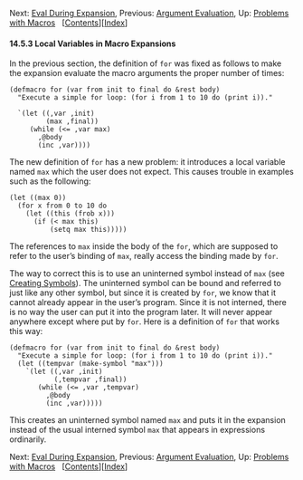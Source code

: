 <!-- This is the GNU Emacs Lisp Reference Manual
corresponding to Emacs version 27.2.

Copyright (C) 1990-1996, 1998-2021 Free Software Foundation,
Inc.

Permission is granted to copy, distribute and/or modify this document
under the terms of the GNU Free Documentation License, Version 1.3 or
any later version published by the Free Software Foundation; with the
Invariant Sections being "GNU General Public License," with the
Front-Cover Texts being "A GNU Manual," and with the Back-Cover
Texts as in (a) below.  A copy of the license is included in the
section entitled "GNU Free Documentation License."

(a) The FSF's Back-Cover Text is: "You have the freedom to copy and
modify this GNU manual.  Buying copies from the FSF supports it in
developing GNU and promoting software freedom." -->

<!-- Created by GNU Texinfo 6.7, http://www.gnu.org/software/texinfo/ -->

Next: [Eval During Expansion](Eval-During-Expansion.html), Previous: [Argument Evaluation](Argument-Evaluation.html), Up: [Problems with Macros](Problems-with-Macros.html)   \[[Contents](index.html#SEC_Contents "Table of contents")]\[[Index](Index.html "Index")]

#### 14.5.3 Local Variables in Macro Expansions

In the previous section, the definition of `for` was fixed as follows to make the expansion evaluate the macro arguments the proper number of times:

    (defmacro for (var from init to final do &rest body)
      "Execute a simple for loop: (for i from 1 to 10 do (print i))."

<!---->

      `(let ((,var ,init)
             (max ,final))
         (while (<= ,var max)
           ,@body
           (inc ,var))))

The new definition of `for` has a new problem: it introduces a local variable named `max` which the user does not expect. This causes trouble in examples such as the following:

    (let ((max 0))
      (for x from 0 to 10 do
        (let ((this (frob x)))
          (if (< max this)
              (setq max this)))))

The references to `max` inside the body of the `for`, which are supposed to refer to the user’s binding of `max`, really access the binding made by `for`.

The way to correct this is to use an uninterned symbol instead of `max` (see [Creating Symbols](Creating-Symbols.html)). The uninterned symbol can be bound and referred to just like any other symbol, but since it is created by `for`, we know that it cannot already appear in the user’s program. Since it is not interned, there is no way the user can put it into the program later. It will never appear anywhere except where put by `for`. Here is a definition of `for` that works this way:

    (defmacro for (var from init to final do &rest body)
      "Execute a simple for loop: (for i from 1 to 10 do (print i))."
      (let ((tempvar (make-symbol "max")))
        `(let ((,var ,init)
               (,tempvar ,final))
           (while (<= ,var ,tempvar)
             ,@body
             (inc ,var)))))

This creates an uninterned symbol named `max` and puts it in the expansion instead of the usual interned symbol `max` that appears in expressions ordinarily.

Next: [Eval During Expansion](Eval-During-Expansion.html), Previous: [Argument Evaluation](Argument-Evaluation.html), Up: [Problems with Macros](Problems-with-Macros.html)   \[[Contents](index.html#SEC_Contents "Table of contents")]\[[Index](Index.html "Index")]

